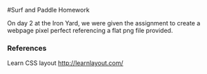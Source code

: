 #Surf and Paddle Homework

On day 2 at the Iron Yard, we were given the assignment to create a webpage pixel perfect referencing a flat png file provided.

### References

Learn CSS layout
http://learnlayout.com/
